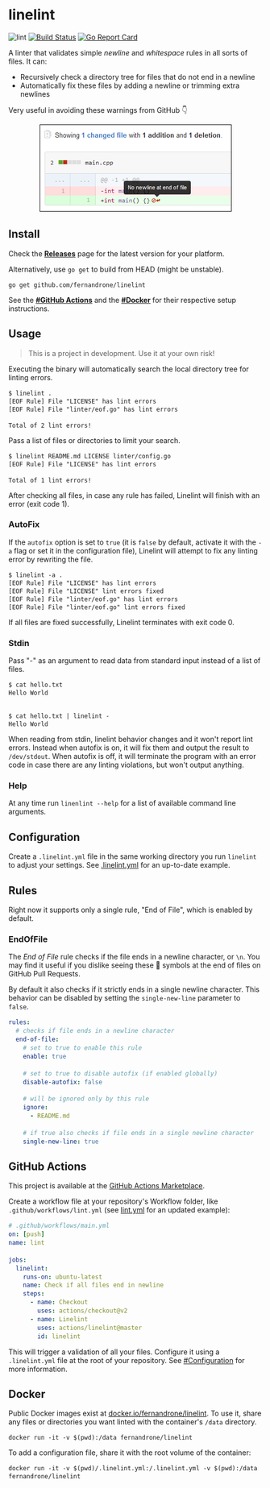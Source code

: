 # linelint

![lint](https://github.com/fernandrone/linelint/workflows/lint/badge.svg)
[![Build Status](https://cloud.drone.io/api/badges/fernandrone/linelint/status.svg)](https://cloud.drone.io/fernandrone/linelint)
[![Go Report Card](https://goreportcard.com/badge/github.com/fernandrone/linelint)](https://goreportcard.com/report/github.com/fernandrone/linelint)

A linter that validates simple *newline* and *whitespace* rules in all sorts of files. It can:

- Recursively check a directory tree for files that do not end in a newline
- Automatically fix these files by adding a newline or trimming extra newlines

Very useful in avoiding these warnings from GitHub 👇

<p align="center">
  <img src="./.img/github-diff-no-newline-warning.png">
</p>

## Install

Check the **[Releases](https://github.com/fernandrone/linelint/releases)** page for the latest version for your platform.

Alternatively, use `go get` to build from HEAD (might be unstable).

```console
go get github.com/fernandrone/linelint
```

See the **[#GitHub Actions](#GitHub-Actions)** and the **[#Docker](#Docker)** for their respective setup instructions.

## Usage

> This is a project in development. Use it at your own risk!

Executing the binary will automatically search the local directory tree for linting errors.

```console
$ linelint .
[EOF Rule] File "LICENSE" has lint errors
[EOF Rule] File "linter/eof.go" has lint errors

Total of 2 lint errors!
```

Pass a list of files or directories to limit your search.

```console
$ linelint README.md LICENSE linter/config.go
[EOF Rule] File "LICENSE" has lint errors

Total of 1 lint errors!
```

After checking all files, in case any rule has failed, Linelint will finish with an error (exit code 1).

### AutoFix

If the `autofix` option is set to `true` (it is `false` by default, activate it with the `-a` flag or set it in the configuration file), Linelint will attempt to fix any linting error by rewriting the file.

```console
$ linelint -a .
[EOF Rule] File "LICENSE" has lint errors
[EOF Rule] File "LICENSE" lint errors fixed
[EOF Rule] File "linter/eof.go" has lint errors
[EOF Rule] File "linter/eof.go" lint errors fixed
```

If all files are fixed successfully, Linelint terminates with exit code 0.

### Stdin

Pass "-" as an argument to read data from standard input instead of a list of files.

```console
$ cat hello.txt
Hello World


```

```console
$ cat hello.txt | linelint -
Hello World
```

When reading from stdin, linelint behavior changes and it won't report lint errors. Instead when autofix is on, it will fix them and output the result to `/dev/stdout`. When autofix is off, it will terminate the program with an error code in case there are any linting violations, but won't output anything.

### Help

At any time run `linenlint --help` for a list of available command line arguments.

## Configuration

Create a `.linelint.yml` file in the same working directory you run `linelint` to adjust your settings. See [.linelint.yml](.linelint.yml) for an up-to-date example.

## Rules

Right now it supports only a single rule, "End of File", which is enabled by default.

### EndOfFile

The *End of File* rule checks if the file ends in a newline character, or `\n`. You may find it useful if you dislike seeing these 🚫 symbols at the end of files on GitHub Pull Requests.

By default it also checks if it strictly ends in a single newline character. This behavior can be disabled by setting the `single-new-line` parameter to `false`.

```yaml
rules:
  # checks if file ends in a newline character
  end-of-file:
    # set to true to enable this rule
    enable: true

    # set to true to disable autofix (if enabled globally)
    disable-autofix: false

    # will be ignored only by this rule
    ignore:
      - README.md

    # if true also checks if file ends in a single newline character
    single-new-line: true
```

## GitHub Actions

This project is available at the [GitHub Actions Marketplace](https://github.com/marketplace/actions/linelint).

Create a workflow file at your repository's Workflow folder, like `.github/workflows/lint.yml` (see [lint.yml](.github/workflows/lint.yml) for an updated example):

```yaml
# .github/workflows/main.yml
on: [push]
name: lint

jobs:
  linelint:
    runs-on: ubuntu-latest
    name: Check if all files end in newline
    steps:
      - name: Checkout
        uses: actions/checkout@v2
      - name: Linelint
        uses: actions/linelint@master
        id: linelint
```

This will trigger a validation of all your files. Configure it using a `.linelint.yml` file at the root of your repository. See [#Configuration](#Configuration) for more information.

## Docker

Public Docker images exist at [docker.io/fernandrone/linelint](https://hub.docker.com/repository/docker/fernandrone/linelint). To use it, share any files or directories you want linted with the container's `/data` directory.

```console
docker run -it -v $(pwd):/data fernandrone/linelint
```

To add a configuration file, share it with the root volume of the container:

```console
docker run -it -v $(pwd)/.linelint.yml:/.linelint.yml -v $(pwd):/data fernandrone/linelint
```

